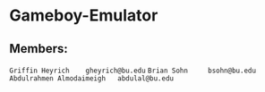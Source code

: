 # Gameboy-Emulator

## Members: 

`Griffin Heyrich    gheyrich@bu.edu`
`Brian Sohn     bsohn@bu.edu` 
`Abdulrahmen Almodaimeigh   abdulal@bu.edu`
